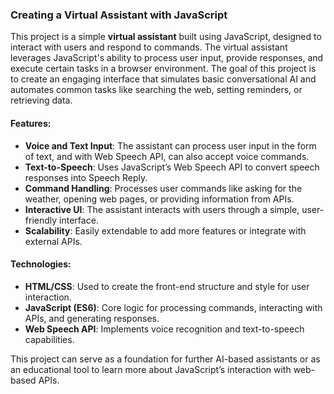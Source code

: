### Creating a Virtual Assistant with JavaScript

This project is a simple **virtual assistant** built using JavaScript, designed to interact with users and respond to commands. The virtual assistant leverages JavaScript's ability to process user input, provide responses, and execute certain tasks in a browser environment. The goal of this project is to create an engaging interface that simulates basic conversational AI and automates common tasks like searching the web, setting reminders, or retrieving data.

#### Features:
- **Voice and Text Input**: The assistant can process user input in the form of text, and with Web Speech API, can also accept voice commands.
- **Text-to-Speech**: Uses JavaScript’s Web Speech API to convert speech responses into Speech Reply.
- **Command Handling**: Processes user commands like asking for the weather, opening web pages, or providing information from APIs.
- **Interactive UI**: The assistant interacts with users through a simple, user-friendly interface.
- **Scalability**: Easily extendable to add more features or integrate with external APIs.

#### Technologies:
- **HTML/CSS**: Used to create the front-end structure and style for user interaction.
- **JavaScript (ES6)**: Core logic for processing commands, interacting with APIs, and generating responses.
- **Web Speech API**: Implements voice recognition and text-to-speech capabilities.

This project can serve as a foundation for further AI-based assistants or as an educational tool to learn more about JavaScript’s interaction with web-based APIs.
